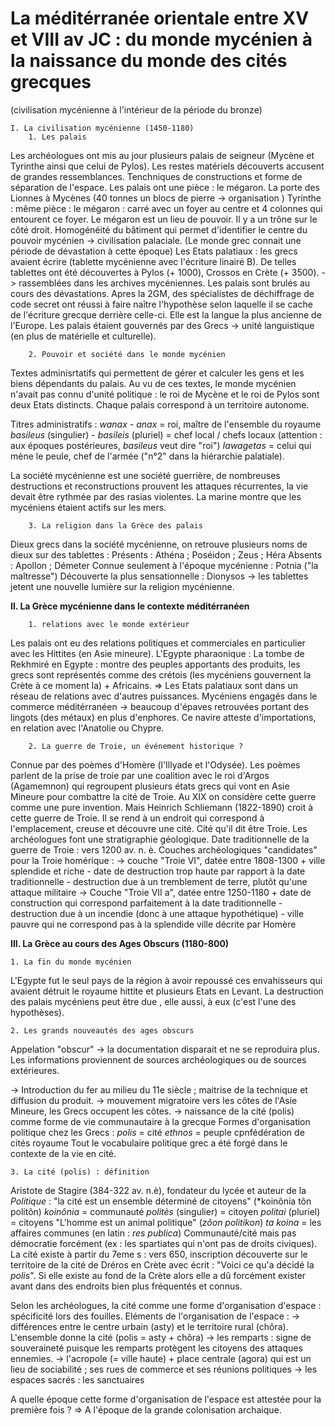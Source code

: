 # La méditérranée orientale entre XV et VIII av JC : du monde mycénien à la naissance du monde des cités grecques

(civilisation mycénienne à l'intérieur de la période du bronze)

	I. La civilisation mycénienne (1450-1180)
		1. Les palais 

Les archéologues ont mis au jour plusieurs palais de seigneur (Mycène et Tyrinthe ainsi que celui de Pylos). Les restes matériels découverts accusent de grandes ressemblances. Tenchniques de constructions et forme de séparation de l'espace. Les palais ont une pièce : le mégaron. 
La porte des Lionnes à Mycènes (40 tonnes un blocs de pierre -> organisation )
Tyrinthe : même pièce : le mégaron : carré avec un foyer au centre et 4 colonnes qui entourent ce foyer. Le mégaron est un lieu de pouvoir. Il y a un trône sur le côté droit. 
Homogénéité du bâtiment qui permet d'identifier le centre du pouvoir mycénien -> civilisation palaciale. 
(Le monde grec connait une période de dévastation à cette époque)
Les Etats palatiaux : les grecs avaient écrire (tablette mycénienne avec l'écriture linairé B). De telles tablettes ont été découvertes à Pylos (+ 1000), Crossos en Crète (+ 3500). -> rassemblées dans les archives mycéniennes. Les palais sont brulés au cours des dévastations. 
Apres la 2GM, des spécialistes de déchiffrage de code secret ont réussi à faire naître l'hypothèse selon laquelle il se cache de l'écriture grecque derrière celle-ci. Elle est la langue la plus ancienne de l'Europe. 
Les palais étaient gouvernés par des Grecs -> unité languistique (en plus de matérielle et culturelle). 

		2. Pouvoir et société dans le monde mycénien
		
Textes adminisrtatifs qui permettent de gérer et calculer les gens et les biens dépendants du palais. Au vu de ces textes, le monde mycénien n'avait pas connu d'unité politique : le roi de Mycène et le roi de Pylos sont deux Etats distincts. Chaque palais correspond à un territoire autonome. 

Titres administratifs : 
*wanax - anax* = roi, maître de l'ensemble du royaume
*basileus* (singulier) - *basileis* (pluriel) = chef local / chefs locaux (attention : aux époques postérieures, *basileus* veut dire "roi")
*Iawagetas* = celui qui mène le peule, chef de l'armée ("n°2" dans la hiérarchie palatiale). 

La société mycénienne est une société guerrière, de nombreuses destructions et reconstructions prouvent les attaques récurrentes, la vie devait être rythmée par des rasias violentes. La marine montre que les mycéniens étaient actifs sur les mers. 

		3. La religion dans la Grèce des palais 
		
Dieux grecs dans la société mycénienne, on retrouve plusieurs noms de dieux sur des tablettes : 
Présents : Athéna ; Poséidon ; Zeus ; Héra 
Absents : Apollon ; Démeter 
Connue seulement à l'époque mycénienne : Potnia ("la maîtresse") 
Découverte la plus sensationnelle : Dionysos 
-> les tablettes jetent une nouvelle lumière sur la religion mycénienne. 


**II. La Grèce mycénienne dans le contexte méditérranéen**

		1. relations avec le monde extérieur

Les palais ont eu des relations politiques et commerciales en particulier avec les Hittites (en Asie mineure). L'Egypte pharaonique : La tombe de Rekhmiré en Egypte : montre des peuples apportants des produits, les grecs sont représentés comme des crétois (les mycéniens gouvernent la Crète à ce moment la) + Africains. 
=> Les Etats palatiaux sont dans un réseau de relations avec d'autres puissances. 
Mycéniens engagés dans le commerce méditérranéen -> beaucoup d'épaves retrouvées portant des lingots (des métaux) en plus d'enphores. Ce navire atteste d'importations, en relation avec l'Anatolie ou Chypre. 

		2. La guerre de Troie, un événement historique ? 
		
Connue par des poèmes d'Homère (l'Illyade et l'Odysée). 
Les poèmes parlent de la prise de troie par une coalition avec le roi d'Argos (Agamemnon) qui regroupent plusieurs états grecs qui vont en Asie Mineure pour combattre la cité de Troie. 
Au XIX on considère cette guerre comme une pure invention. Mais Heinrich Schliemann (1822-1890) croit à cette guerre de Troie. Il se rend à un endroit qui correspond à l'emplacement, creuse et découvre une cité. Cité qu'il dit être Troie. Les archéologues font une stratigraphie géologique.
Date traditionnelle de la guerre de Troie : vers 1200 av. n. è. 
Couches archéologiques "candidates" pour la Troie homérique : 
-> couche "Troie VI", datée entre 1808-1300 
	+ ville splendide et riche 
	- date de destruction trop haute par rapport à la date traditionnelle 
	- destruction due à un tremblement de terre, plutôt qu'une attaque militaire 
-> Couche "Troie VII a", datée entre 1250-1180 
	+ date de construction qui correspond parfaitement à la date traditionnelle
	- destruction due à un incendie (donc à une attaque hypothétique)
	- ville pauvre qui ne correspond pas à la splendide ville décrite par Homère
	
	
**III. La Grèce au cours des Ages Obscurs (1180-800)**

	1. La fin du monde mycénien 

L'Egypte fut le seul pays de la région à avoir repoussé ces envahisseurs qui avaient détruit le royaume hittite et plusieurs Etats en Levant. La destruction des palais mycéniens peut être due , elle aussi, à eux (c'est l'une des hypothèses). 



	2. Les grands nouveautés des ages obscurs 
	
Appelation "obscur" -> la documentation disparait et ne se reproduira plus. Les informations proviennent de sources archéologiques ou de sources extérieures. 

-> Introduction du fer au milieu du 11e siècle ; maitrise de la technique et diffusion du produit. 
-> mouvement migratoire vers les côtes de l'Asie Mineure, les Grecs occupent les côtes. 
-> naissance de la cité (polis) comme forme de vie communautaire à la grecque 
Formes d'organisation politique chez les Grecs : 
*polis* = cité 
*ethnos* = peuple 
cpnfédération de cités 
royaume 
Tout le vocabulaire politique grec a été forgé dans le contexte de la vie en cité. 

	3. La cité (polis) : définition

Aristote de Stagire (384-322 av. n.è), fondateur du lycée et auteur de la *Politique* : "la cité est un ensemble déterminé de citoyens" (*koinônia tôn politôn)
*koinônia* = communauté
*politès* (singulier) = citoyen
*politai* (pluriel) = citoyens
"L'homme est un animal politique" (*zôon politikon*)
*ta koina* = les affaires communes (en latin : *res publica*)
Communauté/cité mais pas démocratie forcément (ex : les spartiates qui n'ont pas de droits civiques).
La cité existe à partir du 7eme s : vers 650, inscription découverte sur le territoire de la cité de Dréros en Crète avec écrit : "Voici ce qu'a décidé la *polis*". 
Si elle existe au fond de la Crète alors elle a dû forcément exister avant dans des endroits bien plus fréquentés et connus. 

Selon les archéologues, la cité comme une forme d'organisation d'espace : spécificité lors des fouilles. 
Eléments de l'organisation de l'espace :
-> différences entre le centre urbain (asty) et le territoire rural (chôra). L'ensemble donne la cité (polis = asty + chôra)
-> les remparts : signe de souveraineté puisque les remparts protègent les citoyens des attaques ennemies. 
-> l'acropole (= ville haute) + place centrale (agora) qui est un lieu de sociabilité ; ses rues de commerce et ses réunions politiques 
-> les espaces sacrés : les sanctuaires 

A quelle époque cette forme d'organisation de l'espace est attestée pour la première fois ? => A l'époque de la grande colonisation archaique. 

